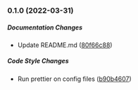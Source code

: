 ### 0.1.0 (2022-03-31)

##### Documentation Changes

*  Update README.md ([80f66c88](https://github.com/joeyschroeder/react-native-app-state-higher-order-component/commit/80f66c889348621e9903b2c219dff969d057d94c))

##### Code Style Changes

*  Run prettier on config files ([b90b4607](https://github.com/joeyschroeder/react-native-app-state-higher-order-component/commit/b90b4607b7faab12b65a4cf6d0c5a705b3690b61))

